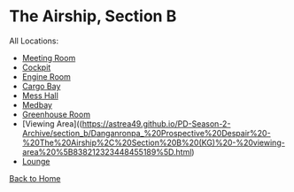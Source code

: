 # The Airship, Section B

All Locations:
* [Meeting Room](https://astrea49.github.io/PD-Season-2-Archive/section_b/Danganronpa_%20Prospective%20Despair%20-%20The%20Airship%2C%20Section%20B%20(KG)%20-%20meeting-room%20%5B819244177568563240%5D.html)
* [Cockpit](https://astrea49.github.io/PD-Season-2-Archive/section_b/Danganronpa_%20Prospective%20Despair%20-%20The%20Airship%2C%20Section%20B%20(KG)%20-%20cockpit%20%5B819244415335792701%5D.html)
* [Engine Room](https://astrea49.github.io/PD-Season-2-Archive/section_b/Danganronpa_%20Prospective%20Despair%20-%20The%20Airship%2C%20Section%20B%20(KG)%20-%20engine-room%20%5B819244665277775892%5D.html)
* [Cargo Bay](https://astrea49.github.io/PD-Season-2-Archive/section_b/Danganronpa_%20Prospective%20Despair%20-%20The%20Airship%2C%20Section%20B%20(KG)%20-%20cargo-bay%20%5B819245305298944000%5D.html)
* [Mess Hall](https://astrea49.github.io/PD-Season-2-Archive/section_b/Danganronpa_%20Prospective%20Despair%20-%20The%20Airship%2C%20Section%20B%20(KG)%20-%20mess-hall%20%5B834783082011033660%5D.html)
* [Medbay](https://astrea49.github.io/PD-Season-2-Archive/section_b/Danganronpa_%20Prospective%20Despair%20-%20The%20Airship%2C%20Section%20B%20(KG)%20-%20medbay%20%5B834931957237415967%5D.html)
* [Greenhouse Room](https://astrea49.github.io/PD-Season-2-Archive/section_b/Danganronpa_%20Prospective%20Despair%20-%20The%20Airship%2C%20Section%20B%20(KG)%20-%20greenhouse-room%20%5B838212202019684393%5D.html)
* [Viewing Area]((https://astrea49.github.io/PD-Season-2-Archive/section_b/Danganronpa_%20Prospective%20Despair%20-%20The%20Airship%2C%20Section%20B%20(KG)%20-%20viewing-area%20%5B838212323448455189%5D.html)
* [Lounge](https://astrea49.github.io/PD-Season-2-Archive/section_b/Danganronpa_%20Prospective%20Despair%20-%20The%20Airship%2C%20Section%20B%20(KG)%20-%20lounge%20%5B838212422938132530%5D.html)

[Back to Home](https://astrea49.github.io/PD-Season-2-Archive/)
